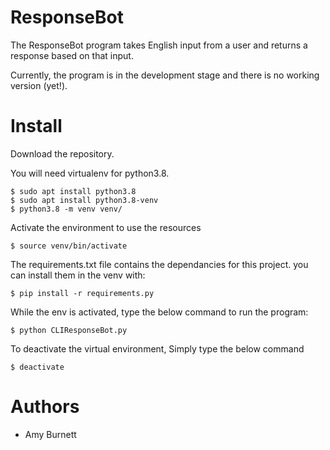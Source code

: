 # ResponseBot 

The ResponseBot program takes English input from a user and returns a response based on that input. 

Currently, the program is in the development stage and there is no working version (yet!).

# Install

Download the repository. 

You will need virtualenv for python3.8.
```
$ sudo apt install python3.8
$ sudo apt install python3.8-venv
$ python3.8 -m venv venv/
```
Activate the environment to use the resources
```
$ source venv/bin/activate
```
The requirements.txt file contains the dependancies for this project. you can install them in the venv with: 
```
$ pip install -r requirements.py
```
While the env is activated, type the below command to run the program:
```
$ python CLIResponseBot.py
```
To deactivate the virtual environment, Simply type the below command
```
$ deactivate
```

# Authors
* Amy Burnett
